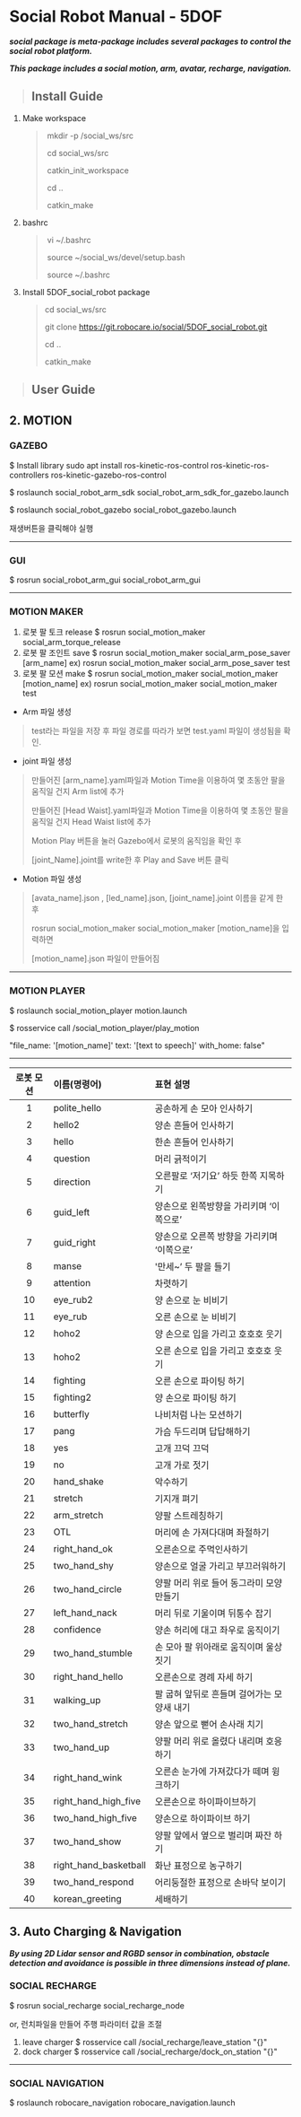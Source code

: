 # Social Robot Manual - 5DOF

***social package is meta-package includes several packages to control the social robot platform.*** 

***This package includes a social motion, arm, avatar, recharge, navigation.*** 


> ## Install Guide

1. Make workspace

   > ​	mkdir -p /social_ws/src
   >
   > ​	cd social_ws/src
   >
   > ​	catkin_init_workspace
   >
   > ​	cd ..
   >
   > ​	catkin_make

2. bashrc

   > ​	vi ~/.bashrc
   >
   > ​	source ~/social_ws/devel/setup.bash
   >
   > ​	source ~/.bashrc

3. Install 5DOF_social_robot package

   > cd social_ws/src
   >
   > git clone https://git.robocare.io/social/5DOF_social_robot.git
   >
   > cd .. 
   >
   > catkin_make



> ## User Guide

## 2. MOTION

### GAZEBO 

$ Install library
sudo apt install ros-kinetic-ros-control ros-kinetic-ros-controllers ros-kinetic-gazebo-ros-control

$ roslaunch social_robot_arm_sdk social_robot_arm_sdk_for_gazebo.launch

$ roslaunch social_robot_gazebo social_robot_gazebo.launch 

재생버튼을 클릭해야 실행

---

### GUI

$ rosrun social_robot_arm_gui social_robot_arm_gui

---

### MOTION MAKER


1. 로봇 팔 토크 release
	$ rosrun social_motion_maker social_arm_torque_release
2. 로봇 팔 조인트 save
	$ rosrun social_motion_maker social_arm_pose_saver [arm_name]
	ex) rosrun social_motion_maker social_arm_pose_saver test
3. 로봇 팔 모션 make
	$ rosrun social_motion_maker social_motion_maker [motion_name]
	ex) rosrun social_motion_maker social_motion_maker test 


* Arm 파일 생성

> test라는 파일을 저장 후 파일 경로를 따라가 보면 test.yaml 파일이 생성됨을 확인.

* joint 파일 생성


> 만들어진 [arm_name].yaml파일과 Motion Time을 이용하여 몇 초동안 팔을 움직일 건지 Arm list에 추가
>
> 만들어진 [Head Waist].yaml파일과 Motion Time을 이용하여 몇 초동안 팔을 움직일 건지 Head Waist list에 추가
>
> Motion Play 버튼을 눌러 Gazebo에서 로봇의 움직임을 확인 후
>
> [joint_Name].joint를 write한 후 Play and Save 버튼 클릭

* Motion 파일 생성


> [avata_name].json , [led_name].json, [joint_name].joint 이름을 같게 한 후
>
>  rosrun social_motion_maker social_motion_maker [motion_name]을 입력하면
>
> [motion_name].json 파일이 만들어짐

---

### MOTION PLAYER

 
$ roslaunch social_motion_player motion.launch

$ rosservice call /social_motion_player/play_motion 

"file_name: '[motion_name]'
text: '[text to speech]'
with_home: false"


---

| 로봇 모션 | 이름(명령어)          | 표현 설명                                  |
| :-------: | :-------------------- | :----------------------------------------- |
|     1     | polite_hello          | 공손하게 손 모아 인사하기                  |
|     2     | hello2                | 양손 흔들어 인사하기                       |
|     3     | hello                 | 한손 흔들어 인사하기                       |
|     4     | question              | 머리 긁적이기                              |
|     5     | direction             | 오른팔로 ‘저기요’ 하듯 한쪽 지목하기       |
|     6     | guid_left             | 양손으로 왼쪽방향을 가리키며 ‘이쪽으로’    |
|     7     | guid_right            | 양손으로 오른쪽 방향을 가리키며 ‘이쪽으로’ |
|     8     | manse                 | '만세~’ 두 팔을 들기                       |
|     9     | attention             | 차렷하기                                   |
|    10     | eye_rub2              | 양 손으로 눈 비비기                        |
|    11     | eye_rub               | 오른 손으로 눈 비비기                      |
|    12     | hoho2                 | 양 손으로 입을 가리고 호호호 웃기          |
|    13     | hoho2                 | 오른 손으로 입을 가리고 호호호 웃기        |
|    14     | fighting              | 오른 손으로 파이팅 하기                    |
|    15     | fighting2             | 양 손으로 파이팅 하기                      |
|    16     | butterfly             | 나비처럼 나는 모션하기                     |
|    17     | pang                  | 가슴 두드리며 답답해하기                   |
|    18     | yes                   | 고개 끄덕 끄덕                             |
|    19     | no                    | 고개 가로 젓기                             |
|    20     | hand_shake            | 악수하기                                   |
|    21     | stretch               | 기지개 펴기                                |
|    22     | arm_stretch           | 양팔 스트레칭하기                          |
|    23     | OTL                   | 머리에 손 가져다대며 좌절하기              |
|    24     | right_hand_ok         | 오른손으로 주먹인사하기                    |
|    25     | two_hand_shy          | 양손으로 얼굴 가리고 부끄러워하기          |
|    26     | two_hand_circle       | 양팔 머리 위로 들어 동그라미 모양 만들기   |
|    27     | left_hand_nack        | 머리 뒤로 기울이며 뒤통수 잡기             |
|    28     | confidence            | 양손 허리에 대고 좌우로 움직이기           |
|    29     | two_hand_stumble      | 손 모아 팔 위아래로 움직이며 울상짓기      |
|    30     | right_hand_hello      | 오른손으로 경례 자세 하기                  |
|    31     | walking_up            | 팔 굽혀 앞뒤로 흔들며 걸어가는 모양새 내기 |
|    32     | two_hand_stretch      | 양손 앞으로 뻗어 손사래 치기               |
|    33     | two_hand_up           | 양팔 머리 위로 올렸다 내리며 호응하기      |
|    34     | right_hand_wink       | 오른손 눈가에 가져갔다가 떼며 윙크하기     |
|    35     | right_hand_high_five  | 오른손으로 하이파이브하기                  |
|    36     | two_hand_high_five    | 양손으로 하이파이브 하기                   |
|    37     | two_hand_show         | 양팔 앞에서 옆으로 벌리며 짜잔 하기        |
|    38     | right_hand_basketball | 화난 표정으로 농구하기                     |
|    39     | two_hand_respond      | 어리둥절한 표정으로 손바닥 보이기          |
|    40     | korean_greeting       | 세배하기                                   |



## 3. Auto Charging & Navigation

***By using 2D Lidar sensor and RGBD sensor in combination, obstacle detection and avoidance is possible in three dimensions instead of plane.***

### SOCIAL RECHARGE


$ rosrun social_recharge social_recharge_node


or, 런치파일을 만들어 주행 파라미터 값을 조절


<launch>
        <node name="social_recharge_node" pkg="social_recharge" type="social_recharge_node" output="screen">
                <param name="tarket_distance" value="0.4"/>
                <param name="trans_threshold" value="0.03"/>
                <param name="angle_threshold" value="5.0"/>
                <param name="min_x" value="0.0"/>
                <param name="max_x" value="2.0"/>
                <param name="min_y" value="-1.0"/>
                <param name="max_y" value="1.0"/>
                <param name="leave_distance" value="0.7"/>
        </node>
</launch>     



1. leave charger
	$ rosservice call /social_recharge/leave_station "{}"
2. dock charger
	$ rosservice call /social_recharge/dock_on_station "{}"




---

### SOCIAL NAVIGATION


$ roslaunch robocare_navigation robocare_navigation.launch


